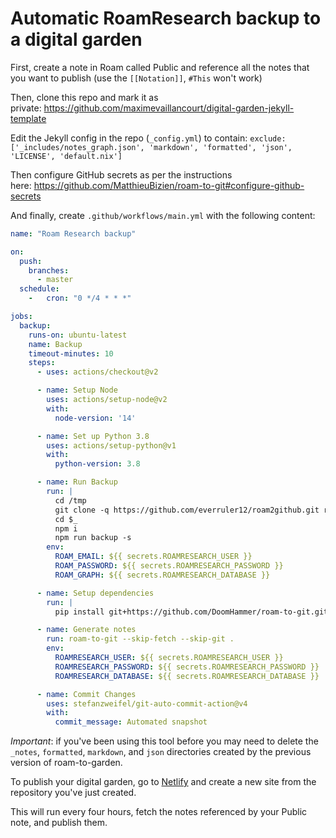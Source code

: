 # Automatic RoamResearch backup to a digital garden

First, create a note in Roam called Public and reference all the notes that you want to publish (use the `[[Notation]]`, `#This` won't work)

Then, clone this repo and mark it as private: <https://github.com/maximevaillancourt/digital-garden-jekyll-template>

Edit the Jekyll config in the repo (`_config.yml`) to contain:
```exclude: ['_includes/notes_graph.json', 'markdown', 'formatted', 'json', 'LICENSE', 'default.nix']```

Then configure GitHub secrets as per the instructions here: <https://github.com/MatthieuBizien/roam-to-git#configure-github-secrets>

And finally, create `.github/workflows/main.yml` with the following content:

```yaml
name: "Roam Research backup"

on:
  push:
    branches:
      - master
  schedule:
    -   cron: "0 */4 * * *"

jobs:
  backup:
    runs-on: ubuntu-latest
    name: Backup
    timeout-minutes: 10
    steps:
      - uses: actions/checkout@v2

      - name: Setup Node
        uses: actions/setup-node@v2
        with:
          node-version: '14'

      - name: Set up Python 3.8
        uses: actions/setup-python@v1
        with:
          python-version: 3.8

      - name: Run Backup
        run: |
          cd /tmp
          git clone -q https://github.com/everruler12/roam2github.git roam2github
          cd $_
          npm i
          npm run backup -s
        env:
          ROAM_EMAIL: ${{ secrets.ROAMRESEARCH_USER }}
          ROAM_PASSWORD: ${{ secrets.ROAMRESEARCH_PASSWORD }}
          ROAM_GRAPH: ${{ secrets.ROAMRESEARCH_DATABASE }}

      - name: Setup dependencies
        run: |
          pip install git+https://github.com/DoomHammer/roam-to-git.git@roam-to-garden

      - name: Generate notes
        run: roam-to-git --skip-fetch --skip-git .
        env:
          ROAMRESEARCH_USER: ${{ secrets.ROAMRESEARCH_USER }}
          ROAMRESEARCH_PASSWORD: ${{ secrets.ROAMRESEARCH_PASSWORD }}
          ROAMRESEARCH_DATABASE: ${{ secrets.ROAMRESEARCH_DATABASE }}

      - name: Commit Changes
        uses: stefanzweifel/git-auto-commit-action@v4
        with:
          commit_message: Automated snapshot
```

*Important*: if you've been using this tool before you may need to delete the
`_notes`, `formatted`, `markdown`, and `json` directories created by the
previous version of roam-to-garden.

To publish your digital garden, go to [Netlify](https://netlify.com/) and create a new site from the repository you've just created.

This will run every four hours, fetch the notes referenced by your Public note, and publish them.
